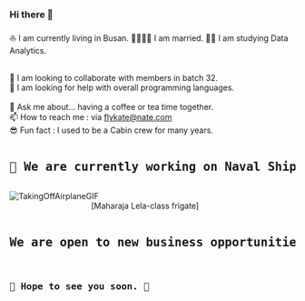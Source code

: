 ### Hi there 👋

⛵ I am currently living in Busan.
🫱🏻‍🫲🏻 I am married.
👩‍💻 I am studying Data Analytics.

<br>🧭 I am looking to collaborate with members in batch 32.
<br>🚩 I am looking for help with overall programming languages.
<br>
<br>🤩 Ask me about... having a coffee or tea time together.
<br>📫 How to reach me : via flykate@nate.com
<br>😎 Fun fact : I used to be a Cabin crew for many years.

<pre>
<h2>🔭 We are currently working on Naval Shipbuilding projects</pre>

![TakingOffAirplaneGIF](https://github.com/danikatt/danikatt/assets/80234872/83da1104-dff6-462e-b37b-aea5f3632a61)
<br>&emsp;&emsp;&emsp;&emsp;&emsp;&emsp;&emsp;&emsp;&emsp;&emsp; [Maharaja Lela-class frigate]
<pre>
<h2>We are open to new business opportunities. 🙌</h2>
<h3>🫡 Hope to see you soon. 🤗</h3></pre>

<!--
**danikatt/danikatt** is a ✨ _special_ ✨ repository because its `README.md` (this file) appears on your GitHub profile.

Here are some ideas to get you started:

- 🔭 I’m currently working on ...
- 🌱 I’m currently learning ...
- 👯 I’m looking to collaborate on ...
- 🤔 I’m looking for help with ...
- 💬 Ask me about ...
- 📫 How to reach me: ...
- 😄 Pronouns: ...
- ⚡ Fun fact: ...
-->
